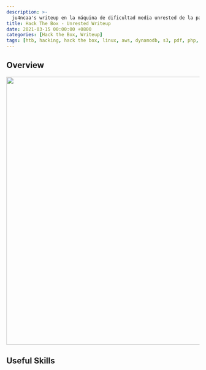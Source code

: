 ```yaml
---
description: >-
  ju4ncaa's writeup en la máquina de dificultad media unrested de la página https://hackthebox.eu
title: Hack The Box - Unrested Writeup
date: 2021-03-15 00:00:00 +0800
categories: [Hack the Box, Writeup]
tags: [htb, hacking, hack the box, linux, aws, dynamodb, s3, pdf, php, lfi, mrr3boot, medium, writeup, redteam]
---
```


## Overview

<div align="center"><img width="700px" src="https://github.com/user-attachments/assets/6739aba8-6fd7-48f4-9571-61aba4c2fbcd alt="machine info""></div>

## Useful Skills
